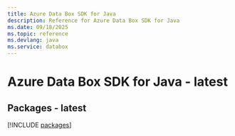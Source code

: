 ```yaml
---
title: Azure Data Box SDK for Java
description: Reference for Azure Data Box SDK for Java
ms.date: 09/18/2025
ms.topic: reference
ms.devlang: java
ms.service: databox
---
```

# Azure Data Box SDK for Java - latest
## Packages - latest
[!INCLUDE [packages](data-box-index.md)]